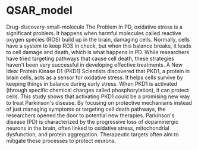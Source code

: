 # QSAR_model
Drug-discovery-small-molecule 
The Problem
In PD, oxidative stress is a significant problem. It happens when harmful molecules called reactive oxygen species (ROS) build up in the brain, damaging cells. Normally, cells have a system to keep ROS in check, but when this balance breaks, it leads to cell damage and death, which is what happens in PD. While researchers have tried targeting pathways that cause cell death, these strategies haven't been very successful in developing effective treatments.
A New Idea: Protein Kinase D1 (PKD1)
Scientists discovered that PKD1, a protein in brain cells, acts as a sensor for oxidative stress. It helps cells survive by keeping things in balance during early stress. When PKD1 is activated (through specific chemical changes called phosphorylation), it can protect cells.
This study shows that activating PKD1 could be a promising new way to treat Parkinson's disease. By focusing on protective mechanisms instead of just managing symptoms or targeting cell death pathways, the researchers opened the door to potential new therapies.
Parkinson's disease (PD) is characterized by the progressive loss of dopaminergic neurons in the brain, often linked to oxidative stress, mitochondrial dysfunction, and protein aggregation. Therapeutic targets often aim to mitigate these processes to protect neurons.
